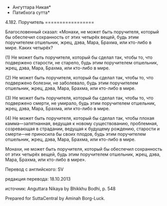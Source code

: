 * Ангуттара Никая*
* Патибхога сутта*

4\.182\. Поручитель
\=\=\=\=\=\=\=\=\=\=\=\=\=\=\=\=\=

Благословенный сказал: «Монахи, не может быть поручителя, который бы обеспечил сохранность от этих четырёх вещей, будь этим поручителем отшельник, жрец, дэва, Мара, Брахма, или кто\-либо в мире\. Каких четырёх?

\(1\) Не может быть поручителя, который бы сделал так, чтобы то, что подвержено старости, не старело, будь этим поручителем отшельник, жрец, дэва, Мара, Брахма, или кто\-либо в мире\.

\(2\) Не может быть поручителя, который бы сделал так, чтобы то, что подвержено болезни, не заболевало, будь этим поручителем отшельник, жрец, дэва, Мара, Брахма, или кто\-либо в мире\.

\(3\) Не может быть поручителя, который бы сделал так, чтобы то, что подвержено смерти, не умирало, будь этим поручителем отшельник, жрец, дэва, Мара, Брахма, или кто\-либо в мире\.

\(4\) Не может быть поручителя, который бы сделал так, чтобы плохая камма—запятнанная, ведущая к новому существованию, проблемная, созревающая в страдании, ведущая к будущему рождению, старости и смерти—не приносила бы своих плодов, будь этим поручителем отшельник, жрец, дэва, Мара, Брахма, или кто\-либо в мире\.

Монахи, не может быть поручителя, который бы обеспечил сохранность от этих четырёх вещей, будь этим поручителем отшельник, жрец, дэва, Мара, Брахма, или кто\-либо в мире»\.

Перевод с английского: SV

редакция перевода: 18\.10\.2013

источник: Anguttara Nikaya by Bhikkhu Bodhi, p\. 548

Prepared for SuttaCentral by Aminah Borg\-Luck\.
